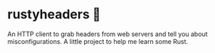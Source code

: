 # rustyheaders 🦀
An HTTP client to grab headers from web servers and tell you about misconfigurations. A little project to help me learn some Rust.
